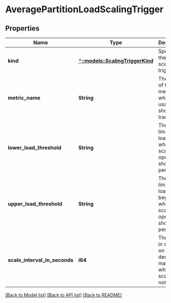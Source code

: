 # AveragePartitionLoadScalingTrigger

## Properties
Name | Type | Description | Notes
------------ | ------------- | ------------- | -------------
**kind** | [***::models::ScalingTriggerKind**](ScalingTriggerKind.md) | Specifies the kind of scaling trigger | [default to null]
**metric_name** | **String** | The name of the metric for which usage should be tracked. | [default to null]
**lower_load_threshold** | **String** | The lower limit of the load below which a scale in operation should be performed. | [default to null]
**upper_load_threshold** | **String** | The upper limit of the load beyond which a scale out operation should be performed. | [default to null]
**scale_interval_in_seconds** | **i64** | The period in seconds on which a decision is made whether to scale or not. | [default to null]

[[Back to Model list]](../README.md#documentation-for-models) [[Back to API list]](../README.md#documentation-for-api-endpoints) [[Back to README]](../README.md)


